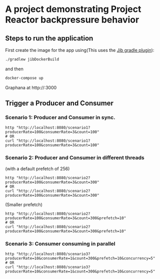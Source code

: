 # A project demonstrating Project Reactor backpressure behavior

## Steps to run the application 

First create the image for the app using(This uses the [Jib gradle plugin](https://github.com/GoogleContainerTools/jib)): 

```bash
./gradlew jibDockerBuild
```

and then

```bash
docker-compose up
```

Graphana at http://<dockerip>:3000


## Trigger a Producer and Consumer

### Scenario 1: Producer and Consumer in sync.

```
http "http://localhost:8080/scenario1?producerRate=100&consumerRate=3&count=100"
# OR 
curl "http://localhost:8080/scenario1?producerRate=100&consumerRate=3&count=100"
```

### Scenario 2: Producer and Consumer in different threads
(with a default prefetch of 256)
```
http "http://localhost:8080/scenario2?producerRate=100&consumerRate=3&count=300"
# OR
curl "http://localhost:8080/scenario2?producerRate=100&consumerRate=3&count=300"
```

(Smaller prefetch)
```
http "http://localhost:8080/scenario2?producerRate=100&consumerRate=3&count=300&prefetch=10"
# OR
curl "http://localhost:8080/scenario2?producerRate=100&consumerRate=3&count=300&prefetch=10"
```

### Scenario 3: Consumer consuming in parallel

```
http "http://localhost:8080/scenario3?producerRate=10&consumerRate=1&count=300&prefetch=10&concurrency=5"
# OR
curl "http://localhost:8080/scenario3?producerRate=10&consumerRate=1&count=300&prefetch=10&concurrency=5"
```
